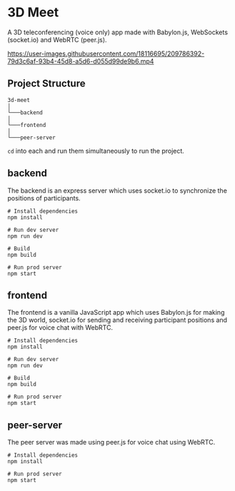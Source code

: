 # 3D Meet

A 3D teleconferencing (voice only) app made with Babylon.js, WebSockets (socket.io) and WebRTC (peer.js).


https://user-images.githubusercontent.com/18116695/209786392-79d3c6af-93b4-45d8-a5d6-d055d99de9b6.mp4


## Project Structure
```
3d-meet
│
└───backend
│
└───frontend
│
└───peer-server
```
`cd` into each and run them simultaneously to run the project.

## backend
The backend is an express server which uses socket.io to synchronize the positions of participants.
```
# Install dependencies
npm install

# Run dev server
npm run dev

# Build
npm build

# Run prod server
npm start
```

## frontend
The frontend is a vanilla JavaScript app which uses Babylon.js for making the 3D world, socket.io for sending and receiving participant positions and peer.js for voice chat with WebRTC.
```
# Install dependencies
npm install

# Run dev server
npm run dev

# Build
npm build

# Run prod server
npm start
```

## peer-server
The peer server was made using peer.js for voice chat using WebRTC.
```
# Install dependencies
npm install

# Run prod server
npm start
```
